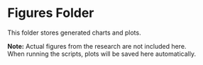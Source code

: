 # Figures Folder

This folder stores generated charts and plots.

**Note:** Actual figures from the research are not included here.  
When running the scripts, plots will be saved here automatically.

